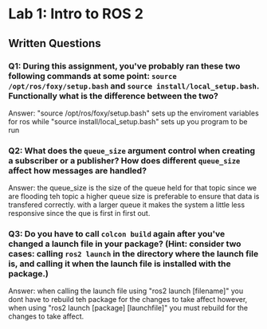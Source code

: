 # Lab 1: Intro to ROS 2

## Written Questions

### Q1: During this assignment, you've probably ran these two following commands at some point: ```source /opt/ros/foxy/setup.bash``` and ```source install/local_setup.bash```. Functionally what is the difference between the two?

Answer: "source /opt/ros/foxy/setup.bash" sets up the enviroment variables for ros while "source install/local_setup.bash" sets up you program to be run

### Q2: What does the ```queue_size``` argument control when creating a subscriber or a publisher? How does different ```queue_size``` affect how messages are handled?

Answer: the queue_size is the size of the queue held for that topic since we are flooding teh topic a higher queue size is preferable to ensure that data is transfered correctly. with a larger queue it makes the system a little less responsive since the que is first in first out.

### Q3: Do you have to call ```colcon build``` again after you've changed a launch file in your package? (Hint: consider two cases: calling ```ros2 launch``` in the directory where the launch file is, and calling it when the launch file is installed with the package.)

Answer: when calling the launch file using "ros2 launch [filename]" you dont have to rebuild teh package for the changes to take affect however, when using "ros2 launch [package] [launchfile]" you must rebuild for the changes to take affect.
